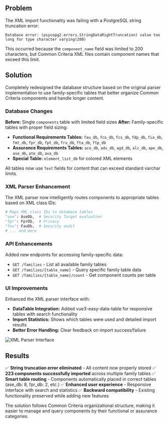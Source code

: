 ## Problem

The XML import functionality was failing with a PostgreSQL string truncation error:
```
Database error: (psycopg2.errors.StringDataRightTruncation) value too long for type character varying(200)
```

This occurred because the `component_name` field was limited to 200 characters, but Common Criteria XML files contain component names that exceed this limit.

## Solution

Completely redesigned the database structure based on the original parser implementation to use family-specific tables that better organize Common Criteria components and handle longer content.

### Database Changes

**Before:** Single `components` table with limited field sizes
**After:** Family-specific tables with proper field sizing:

- **Functional Requirements Tables:** `fau_db`, `fco_db`, `fcs_db`, `fdp_db`, `fia_db`, `fmt_db`, `fpr_db`, `fpt_db`, `fru_db`, `fta_db`, `ftp_db`
- **Assurance Requirements Tables:** `aco_db`, `adv_db`, `agd_db`, `alc_db`, `ape_db`, `ase_db`, `ate_db`, `ava_db`
- **Special Table:** `element_list_db` for colored XML elements

All tables now use `Text` fields for content that can exceed standard varchar limits.

### XML Parser Enhancement

The XML parser now intelligently routes components to appropriate tables based on XML class IDs:

```python
# Maps XML class IDs to database tables
"ase": AseDb,  # Security Target evaluation
"fpr": FprDb,  # Privacy
"fau": FauDb,  # Security audit
# ... and more
```

### API Enhancements

Added new endpoints for accessing family-specific data:

- `GET /families` - List all available family tables
- `GET /families/{table_name}` - Query specific family table data  
- `GET /families/{table_name}/count` - Get component counts per table

### UI Improvements

Enhanced the XML parser interface with:

- **DataTable Integration:** Added vue3-easy-data-table for responsive tables with search functionality
- **Import Statistics:** Shows which tables were used and detailed import results
- **Better Error Handling:** Clear feedback on import success/failure

![XML Parser Interface](https://github.com/user-attachments/assets/0ed4904e-2e53-43af-86fe-438f425f81c8)

## Results

✅ **String truncation error eliminated** - All content now properly stored
✅ **223 components successfully imported** across multiple family tables
✅ **Smart table routing** - Components automatically placed in correct tables (ase_db: 8, fpr_db: 2, etc.)
✅ **Enhanced user experience** - Responsive interface with search and statistics
✅ **Backward compatibility** - Existing functionality preserved while adding new features

The solution follows Common Criteria organizational structure, making it easier to manage and query components by their functional or assurance categories.